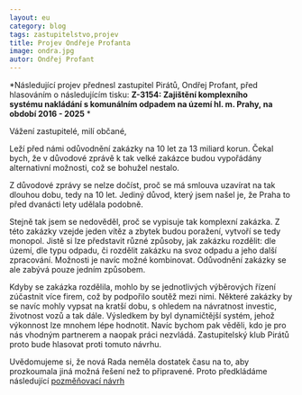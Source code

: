 ```yaml
---
layout: eu
category: blog
tags: zastupitelstvo,projev
title: Projev Ondřeje Profanta
image: ondra.jpg
autor: Ondřej Profant
---
```


*Následující projev přednesl zastupitel Pirátů, Ondřej Profant, před hlasováním o následujícím tisku: **Z-3154: Zajištění komplexního systému nakládání s komunálním odpadem na území hl. m. Prahy, na období 2016­ - 2025** *
  
Vážení zastupitelé, milí občané, 
  
Leží před námi odůvodnění zakázky na 10 let za 13 miliard korun. 
Čekal bych, že v důvodové zprávě k tak velké zakázce budou 
vypořádány alternativní možnosti, což se bohužel nestalo. 
 
Z důvodové zprávy se nelze dočíst, proč se má smlouva uzavírat 
na tak dlouhou dobu, tedy na 10 let. Jediný důvod, který jsem 
našel je, že Praha to před dvanácti lety udělala podobně. 
 
Stejně tak jsem se nedověděl, proč se vypisuje tak komplexní 
zakázka. Z této zakázky vzejde jeden vítěz a zbytek budou 
poražení, vytvoří se tedy monopol. Jistě si lze představit různé 
způsoby, jak zakázku rozdělit: dle území, dle typu odpadu, či 
rozdělit zakázku na svoz odpadu a jeho další zpracování. Možnosti 
je navíc možné kombinovat. Odůvodnění zakázky se ale zabývá 
pouze jedním způsobem. 
 
Kdyby se zakázka rozdělila, mohlo by se jednotlivých výběrových 
řízení zúčastnit více firem, což by podpořilo soutěž mezi nimi. 
Některé zakázky by se navíc mohly vypsat na kratší dobu, s 
ohledem na návratnost investic, životnost vozů a tak dále. 
Výsledkem by byl dynamičtější systém, jehož výkonnost lze 
mnohem lépe hodnotit. Navíc bychom pak věděli, kdo je pro nás 
vhodným partnerem a naopak práci nezvládá. Zastupitelský klub 
Pirátů proto bude hlasovat proti tomuto návrhu. 
 
Uvědomujeme si, že nová Rada neměla dostatek času na to, aby 
prozkoumala jiná možná řešení než to připravené. Proto 
předkládáme následující [pozměňovací návrh](/assets/static/navrh_odpady.pdf)
